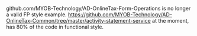 github.com/MYOB-Technology/AD-OnlineTax-Form-Operations is no longer a valid FP style example.
https://github.com/MYOB-Technology/AD-OnlineTax-Common/tree/master/activity-statement-service at the moment, has 80% of the code in functional style.
